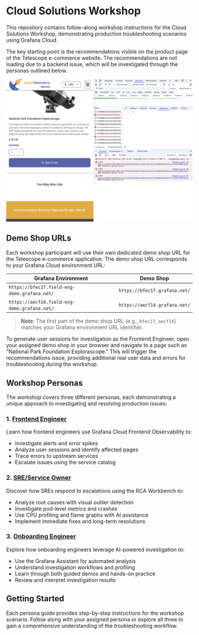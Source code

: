 # Cloud Solutions Workshop

This repository contains follow-along workshop instructions for the Cloud Solutions Workshop, demonstrating production troubleshooting scenarios using Grafana Cloud. 

The key starting point is the recommendations visible on the product page of the Telescope e-commerce website. The recommendations are not loading due to a backend issue, which will be investigated through the personas outlined below.

![Browser error showing recommendations not loading on product page](image_assets/browser_error.png)

<!-- ## Prerequisites

Before starting the workshop, ensure the `recommendationCache` feature flag is toggled. This can be done by navigating to the Feature Flags dashboard in your Grafana Cloud instance and enabling the `recommendationCache` flag (you might need to scroll down in the table panel). The dashboard is located in the "Field Eng Otel Environment" folder. **After enabling the flag, it can take up to 10 minutes for the demo scenarios to function correctly.**

![Feature Flags dashboard with recommendationCache flag highlighted](image_assets/feature_flags.png) -->

## Demo Shop URLs

Each workshop participant will use their own dedicated demo shop URL for the Telescope e-commerce application. The demo shop URL corresponds to your Grafana Cloud environment URL:

| Grafana Environment | Demo Shop |
|---------------------|-----------|
| `https://bfec17.field-eng-demo.grafana.net/` | `https://bfec17.grafana.net/` |
| `https://aecf14.field-eng-demo.grafana.net/` | `https://aecf14.grafana.net/` |

> **Note**: The first part of the demo shop URL (e.g., `bfec17`, `aecf14`) matches your Grafana environment URL identifier.

To generate user sessions for investigation as the Frontend Engineer, open your assigned demo shop in your browser and navigate to a page such as "National Park Foundation Explorascope." This will trigger the recommendations issue, providing additional real user data and errors for troubleshooting during the workshop.

## Workshop Personas

The workshop covers three different personas, each demonstrating a unique approach to investigating and resolving production issues:

### 1. [Frontend Engineer](./frontend-engineer-persona.md)
Learn how frontend engineers use Grafana Cloud Frontend Observability to:
- Investigate alerts and error spikes
- Analyze user sessions and identify affected pages
- Trace errors to upstream services
- Escalate issues using the service catalog

### 2. [SRE/Service Owner](./sre-service-owner-persona.md)
Discover how SREs respond to escalations using the RCA Workbench to:
- Analyze root causes with visual outlier detection
- Investigate pod-level metrics and crashes
- Use CPU profiling and flame graphs with AI assistance
- Implement immediate fixes and long-term resolutions

### 3. [Onboarding Engineer](./onboarding-engineer-persona.md)
Explore how onboarding engineers leverage AI-powered investigation to:
- Use the Grafana Assistant for automated analysis
- Understand investigation workflows and profiling
- Learn through both guided demos and hands-on practice
- Review and interpret investigation results

## Getting Started

Each persona guide provides step-by-step instructions for the workshop scenario. Follow along with your assigned persona or explore all three to gain a comprehensive understanding of the troubleshooting workflow.